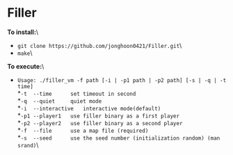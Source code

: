 # Filler
**To install:**\
* `git clone https://github.com/jonghoon0421/Filler.git`\
* `make`\

**To execute:**\
* `Usage: ./filler_vm -f path [-i | -p1 path | -p2 path] [-s | -q | -t time]`\
  *`-t  --time		set timeout in second`\
  *`-q  --quiet		quiet mode`\
  *`-i  --interactive	interactive mode(default)`\
  *`-p1 --player1	use filler binary as a first player`\
  *`-p2 --player2	use filler binary as a second player`\
  *`-f  --file		use a map file (required)`\
  *`-s  --seed		use the seed number (initialization random) (man srand)`\
